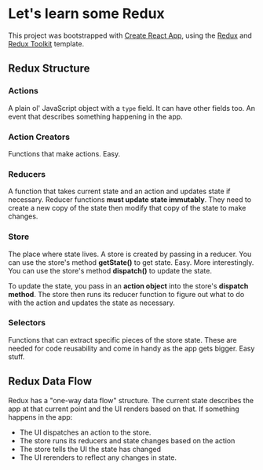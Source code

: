 # Let's learn some Redux

This project was bootstrapped with [Create React App](https://github.com/facebook/create-react-app), using the [Redux](https://redux.js.org/) and [Redux Toolkit](https://redux-toolkit.js.org/) template.

## Redux Structure

### Actions 
A plain ol' JavaScript object with a `type` field. It can have other fields too.
An event that describes something happening in the app. 

### Action Creators
Functions that make actions. Easy.

### Reducers
A function that takes current state and an action and updates state if necessary.
Reducer functions **must update state immutably**. They need to create a new copy of the state then modify that copy of the state to make changes. 

### Store
The place where state lives. A store is created by passing in a reducer. 
You can use the store's method **getState()** to get state. Easy.
More interestingly. You can use the store's method **dispatch()** to update the state.

To update the state, you pass in an **action object** into the store's **dispatch method**. The store then runs its reducer function to figure out what to do with the action and updates the state as necessary.

### Selectors 
Functions that can extract specific pieces of the store state. 
These are needed for code reusability and come in handy as the app gets bigger. Easy stuff.

## Redux Data Flow

Redux has a "one-way data flow" structure. The current state describes the app at that current point and the UI renders based on that.
If something happens in the app:
  * The UI dispatches an action to the store.
  * The store runs its reducers and state changes based on the action
  * The store tells the UI the state has changed 
  * The UI rerenders to reflect any changes in state.
  
 
